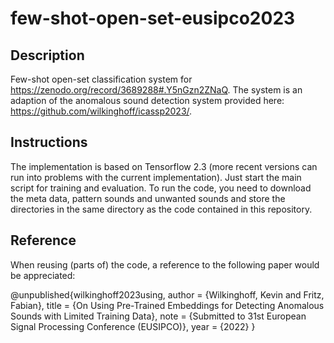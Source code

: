 # few-shot-open-set-eusipco2023

## Description

Few-shot open-set classification system for https://zenodo.org/record/3689288#.Y5nGzn2ZNaQ. The system is an adaption of the anomalous sound detection system provided here: https://github.com/wilkinghoff/icassp2023/.

## Instructions

The implementation is based on Tensorflow 2.3 (more recent versions can run into problems with the current implementation). Just start the main script for training and evaluation. To run the code, you need to download the meta data, pattern sounds and unwanted sounds and store the directories in the same directory as the code contained in this repository.

## Reference

When reusing (parts of) the code, a reference to the following paper would be appreciated:

@unpublished{wilkinghoff2023using,
  author = {Wilkinghoff, Kevin and Fritz, Fabian},
  title  = {On Using Pre-Trained Embeddings for Detecting Anomalous Sounds with Limited Training Data},
  note   = {Submitted to 31st European Signal Processing Conference (EUSIPCO)},
  year   = {2022}
}

